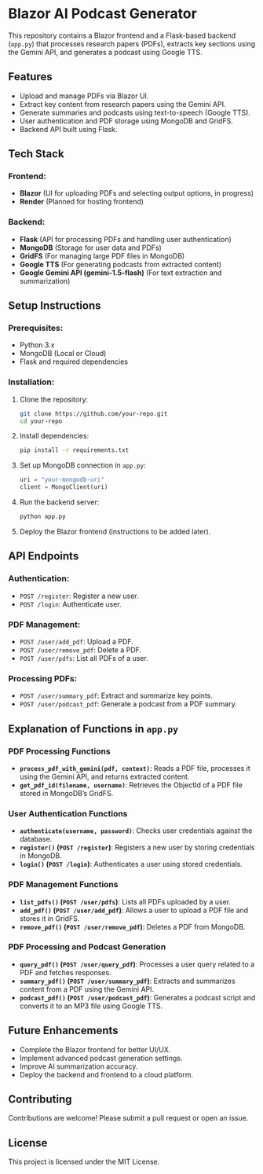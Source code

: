 # Blazor AI Podcast Generator

This repository contains a Blazor frontend and a Flask-based backend (`app.py`) that processes research papers (PDFs), extracts key sections using the Gemini API, and generates a podcast using Google TTS.

## Features
- Upload and manage PDFs via Blazor UI.
- Extract key content from research papers using the Gemini API.
- Generate summaries and podcasts using text-to-speech (Google TTS).
- User authentication and PDF storage using MongoDB and GridFS.
- Backend API built using Flask.

## Tech Stack
### Frontend:
- **Blazor** (UI for uploading PDFs and selecting output options, in progress)
- **Render** (Planned for hosting frontend)

### Backend:
- **Flask** (API for processing PDFs and handling user authentication)
- **MongoDB** (Storage for user data and PDFs)
- **GridFS** (For managing large PDF files in MongoDB)
- **Google TTS** (For generating podcasts from extracted content)
- **Google Gemini API (gemini-1.5-flash)** (For text extraction and summarization)

## Setup Instructions
### Prerequisites:
- Python 3.x
- MongoDB (Local or Cloud)
- Flask and required dependencies

### Installation:
1. Clone the repository:
   ```sh
   git clone https://github.com/your-repo.git
   cd your-repo
   ```
2. Install dependencies:
   ```sh
   pip install -r requirements.txt
   ```
3. Set up MongoDB connection in `app.py`:
   ```python
   uri = "your-mongodb-uri"
   client = MongoClient(uri)
   ```
4. Run the backend server:
   ```sh
   python app.py
   ```
5. Deploy the Blazor frontend (instructions to be added later).

## API Endpoints
### Authentication:
- `POST /register`: Register a new user.
- `POST /login`: Authenticate user.

### PDF Management:
- `POST /user/add_pdf`: Upload a PDF.
- `POST /user/remove_pdf`: Delete a PDF.
- `POST /user/pdfs`: List all PDFs of a user.

### Processing PDFs:
- `POST /user/summary_pdf`: Extract and summarize key points.
- `POST /user/podcast_pdf`: Generate a podcast from a PDF summary.

## Explanation of Functions in `app.py`

### PDF Processing Functions
- **`process_pdf_with_gemini(pdf, context)`**: Reads a PDF file, processes it using the Gemini API, and returns extracted content.
- **`get_pdf_id(filename, username)`**: Retrieves the ObjectId of a PDF file stored in MongoDB’s GridFS.

### User Authentication Functions
- **`authenticate(username, password)`**: Checks user credentials against the database.
- **`register()` (`POST /register`)**: Registers a new user by storing credentials in MongoDB.
- **`login()` (`POST /login`)**: Authenticates a user using stored credentials.

### PDF Management Functions
- **`list_pdfs()` (`POST /user/pdfs`)**: Lists all PDFs uploaded by a user.
- **`add_pdf()` (`POST /user/add_pdf`)**: Allows a user to upload a PDF file and stores it in GridFS.
- **`remove_pdf()` (`POST /user/remove_pdf`)**: Deletes a PDF from MongoDB.

### PDF Processing and Podcast Generation
- **`query_pdf()` (`POST /user/query_pdf`)**: Processes a user query related to a PDF and fetches responses.
- **`summary_pdf()` (`POST /user/summary_pdf`)**: Extracts and summarizes content from a PDF using the Gemini API.
- **`podcast_pdf()` (`POST /user/podcast_pdf`)**: Generates a podcast script and converts it to an MP3 file using Google TTS.

## Future Enhancements
- Complete the Blazor frontend for better UI/UX.
- Implement advanced podcast generation settings.
- Improve AI summarization accuracy.
- Deploy the backend and frontend to a cloud platform.

## Contributing
Contributions are welcome! Please submit a pull request or open an issue.

## License
This project is licensed under the MIT License.